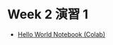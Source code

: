 # Week 2 演習 1
 
   - [Hello World Notebook (Colab)](https://colab.research.google.com/drive/1emtdD-QR_QRJPKHBBwtuC6GNhjVXVopd?usp=drive_link)
